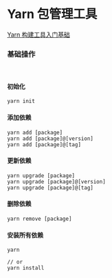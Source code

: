 # Yarn 包管理工具

[Yarn 构建工具入门基础](https://www.jianshu.com/p/f1d96bdc545b)

### 基础操作
<br>

#### 初始化

```shell
yarn init
```

#### 添加依赖

```shell
yarn add [package]
yarn add [package]@[version]
yarn add [package]@[tag]
```

#### 更新依赖

```shell
yarn upgrade [package]
yarn upgrade [package]@[version]
yarn upgrade [package]@[tag]
```

#### 删除依赖

```shell
yarn remove [package]
```

#### 安装所有依赖

```shell
yarn

// or
yarn install
```
